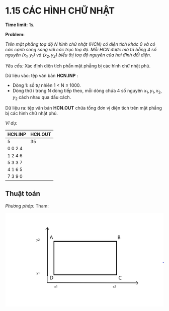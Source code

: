 # 1.15 CÁC HÌNH CHỮ NHẬT

**Time limit:** 1s.

**Problem:**

*Trên mặt phẳng toạ độ N hình chữ nhật (HCN) có diện tích khác 0 và có các cạnh song song với các trục toạ độ. Mỗi HCN được mô tả bằng 4 số nguyên ($x_1, y_1$) và ($x_2, y_2$) biểu thị toạ độ nguyên của hai đỉnh đối diện.*

*Yêu cầu:* Xác định diện tích phần mặt phẳng bị các hình chữ nhật phủ.

Dữ liệu vào: tệp văn bản **HCN.INP** :

- Dòng 1: số tự nhiên 1 < N $\leq$ 1000.
- Dòng thứ i trong N dòng tiếp theo, mỗi dòng chứa 4 số nguyên $x_1, y_1, x_2, y_2$ cách nhau qua dấu cách.

Dữ liệu ra: tệp văn bản **HCN.OUT** chứa tổng đơn vị diện tích trên mặt phẳng bị các hình chữ nhật phủ.

*Ví dụ:*

|HCN.INP|HCN.OUT|
|:----|:---|
|5|35|
|0 0 2 4|
|1 2 4 6|
|5 3 3 7|
|4 1 6 5|
|7 3 9 0|

## Thuật toán

*Phương pháp:* Tham:

![Alt text](Untitled-1.png)

#